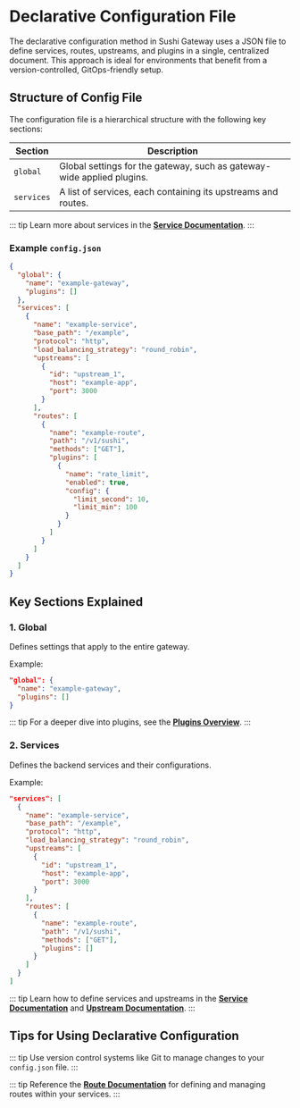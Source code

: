 # Declarative Configuration File

The declarative configuration method in Sushi Gateway uses a JSON file to define services, routes, upstreams, and plugins in a single, centralized document. This approach is ideal for environments that benefit from a version-controlled, GitOps-friendly setup.

## Structure of Config File

The configuration file is a hierarchical structure with the following key sections:

| Section    | Description                                                            |
| ---------- | ---------------------------------------------------------------------- |
| `global`   | Global settings for the gateway, such as gateway-wide applied plugins. |
| `services` | A list of services, each containing its upstreams and routes.          |

::: tip
Learn more about services in the **[Service Documentation](../entities/service.md)**.
:::

### Example `config.json`

```json
{
  "global": {
    "name": "example-gateway",
    "plugins": []
  },
  "services": [
    {
      "name": "example-service",
      "base_path": "/example",
      "protocol": "http",
      "load_balancing_strategy": "round_robin",
      "upstreams": [
        {
          "id": "upstream_1",
          "host": "example-app",
          "port": 3000
        }
      ],
      "routes": [
        {
          "name": "example-route",
          "path": "/v1/sushi",
          "methods": ["GET"],
          "plugins": [
            {
              "name": "rate_limit",
              "enabled": true,
              "config": {
                "limit_second": 10,
                "limit_min": 100
              }
            }
          ]
        }
      ]
    }
  ]
}
```

## Key Sections Explained

### 1. Global

Defines settings that apply to the entire gateway.

Example:

```json
"global": {
  "name": "example-gateway",
  "plugins": []
}
```

::: tip
For a deeper dive into plugins, see the **[Plugins Overview](../../plugins/index.md)**.
:::

### 2. Services

Defines the backend services and their configurations.

Example:

```json
"services": [
  {
    "name": "example-service",
    "base_path": "/example",
    "protocol": "http",
    "load_balancing_strategy": "round_robin",
    "upstreams": [
      {
        "id": "upstream_1",
        "host": "example-app",
        "port": 3000
      }
    ],
    "routes": [
      {
        "name": "example-route",
        "path": "/v1/sushi",
        "methods": ["GET"],
        "plugins": []
      }
    ]
  }
]
```

::: tip
Learn how to define services and upstreams in the **[Service Documentation](../entities/service.md)** and **[Upstream Documentation](../entities/upstream.md)**.
:::

## Tips for Using Declarative Configuration

::: tip
Use version control systems like Git to manage changes to your `config.json` file.
:::

::: tip
Reference the **[Route Documentation](../entities/route.md)** for defining and managing routes within your services.
:::
